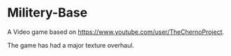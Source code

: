 # Militery-Base
A Video game based on https://www.youtube.com/user/TheChernoProject. 

The game has had a major texture overhaul. 
